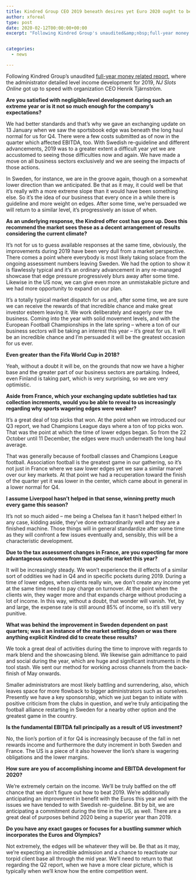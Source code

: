 ```yaml
---
title: Kindred Group CEO 2019 beneath desires yet Euro 2020 ought to be our greatest ever event
author: xforeal 
type: post
date: 2020-02-12T00:00:00+00:00
excerpt: "Following Kindred Group's unaudited&amp;nbsp;full-year money related report, where the administrator announced level income development for 2019, NJ Slots Online made up for lost time with organization CEO&amp;nbsp;Henrik Tj&amp;auml;rnstr&amp;ouml;m "


categories:
  - news

---
```

Following Kindred Group&#8217;s unaudited&nbsp;[full-year money related report][1], where the administrator detailed level income development for 2019, _NJ Slots Online_ got up to speed with organization CEO&nbsp;Henrik Tj&auml;rnstr&ouml;m.

**Are you satisfied with negligible/level development during such an extreme year or is it not so much enough for the company&rsquo;s expectations?**

We had better standards and that&rsquo;s why we gave an exchanging update on 13 January when we saw the sportsbook edge was beneath the long haul normal for us for Q4. There were a few costs submitted as of now in the quarter which affected EBITDA, too. With Swedish re-guideline and different advancements, 2019 was to a greater extent a difficult year yet we are accustomed to seeing those difficulties now and again. We have made a move on all business sectors exclusively and we are seeing the impacts of those actions.

In Sweden, for instance, we are in the groove again, though on a somewhat lower direction than we anticipated. Be that as it may, it could well be that it&rsquo;s really with a more extreme slope than it would have been something else. So it&rsquo;s the idea of our business that every once in a while there is guideline and more weight on edges. After some time, we&rsquo;re persuaded we will return to a similar level, it&rsquo;s progressively an issue of when.

**As an underlying response, the Kindred offer cost has gone up. Does this recommend the market sees these as a decent arrangement of results considering the current climate?**

It&rsquo;s not for us to guess available responses at the same time, obviously, the improvements during 2019 have been very dull from a market perspective. There comes a point where everybody is most likely taking solace from the ongoing assessment numbers leaving Sweden. We had the option to show it is flawlessly typical and it&rsquo;s an ordinary advancement in any re-managed showcase that edge pressure progressively blurs away after some time. Likewise in the US now, we can give even more an unmistakable picture and we had more opportunity to expand on our plan.

It&rsquo;s a totally typical market dispatch for us and, after some time, we are sure we can receive the rewards of that incredible chance and make great investor esteem leaving it. We work deliberately and eagerly over the business. Coming into the year with solid movement levels, and with the European Football Championships in the late spring &ndash; where a ton of our business sectors will be taking an interest this year &ndash; it&rsquo;s great for us. It will be an incredible chance and I&rsquo;m persuaded it will be the greatest occasion for us ever.

**Even greater than the Fifa World Cup in 2018?**

Yeah, without a doubt it will be, on the grounds that now we have a higher base and the greater part of our business sectors are partaking. Indeed, even Finland is taking part, which is very surprising, so we are very optimistic.

**Aside from France, which your exchanging update subtleties had tax collection increments, would you be able to reveal to us increasingly regarding why sports wagering edges were weaker?**

It&rsquo;s a great deal of top picks that won. At the point when we introduced our Q3 report, we had Champions League days where a ton of top picks won. That was the point at which the time of lower edges began. So from the 22 October until 11 December, the edges were much underneath the long haul average.

That was generally because of football classes and Champions League football. Association football is the greatest game in our gathering, so it&rsquo;s not just in France where we saw lower edges yet we saw a similar marvel over our key markets. At that point we had a recuperation toward the finish of the quarter yet it was lower in the center, which came about in general in a lower normal for Q4.

**I assume Liverpool hasn&rsquo;t helped in that sense, winning pretty much every game this season?**

It&rsquo;s not so much aided &ndash; me being a Chelsea fan it hasn&rsquo;t helped either! In any case, kidding aside, they&rsquo;ve done extraordinarily well and they are a finished machine. Those things will in general standardize after some time as they will confront a few issues eventually and, sensibly, this will be a characteristic development.

**Due to the tax assessment changes in France, are you expecting far more advantageous outcomes from that specific market this year?**

It will be increasingly steady. We won&#8217;t experience the ill effects of a similar sort of oddities we had in Q4 and in specific pockets during 2019. During a time of lower edges, when clients really win, we don&rsquo;t create any income yet at the same time need to pay charge on turnover. At the point when the clients win, they wager more and that expands charge without producing a lot of income. In this way, without a doubt, that wonder will vanish. Yet, by and large, the expense rate is still around 85&percnt; of income, so it&rsquo;s still very punitive.

**What was behind the improvement in Sweden dependent on past quarters; was it an instance of the market settling down or was there anything explicit Kindred did to create these results?**

We took a great deal of activities during the time to improve with regards to mark blend and the showcasing blend. We likewise gain admittance to paid and social during the year, which are huge and significant instruments in the tool stash. We sent our method for working across channels from the back-finish of May onwards.

Smaller administrators are most likely battling and surrendering, also, which leaves space for more flowback to bigger administrators such as ourselves. Presently we have a key sponsorship, which we just began to initiate with positive criticism from the clubs in question, and we&rsquo;re truly anticipating the football alliance restarting in Sweden for a nearby other option and the greatest game in the country.

**Is the fundamental EBITDA fall principally as a result of US investment?**

No, the lion&rsquo;s portion of it for Q4 is increasingly because of the fall in net rewards income and furthermore the duty increment in both Sweden and France. The US is a piece of it also however the lion&rsquo;s share is wagering obligations and the lower margins.

**How sure are you of accomplishing income and EBITDA development for 2020?**

We&rsquo;re extremely certain on the income. We&rsquo;ll be truly baffled on the off chance that we don&rsquo;t figure out how to beat 2019. We&rsquo;re additionally anticipating an improvement in benefit with the Euros this year and with the issues we have tended to with Swedish re-guideline. Bit by bit, we are anticipating a commitment during the time in the US, as well. There are a great deal of purposes behind 2020 being a superior year than 2019.

**Do you have any exact gauges or focuses for a bustling summer which incorporates the Euros and Olympics?**

Not extremely, the edges will be whatever they will be. Be that as it may, we&rsquo;re expecting an incredible admission and a chance to reactivate our torpid client base all through the mid year. We&rsquo;ll need to return to that regarding the Q2 report, when we have a more clear picture, which is typically when we&rsquo;ll know how the entire competition went.

 [1]: #